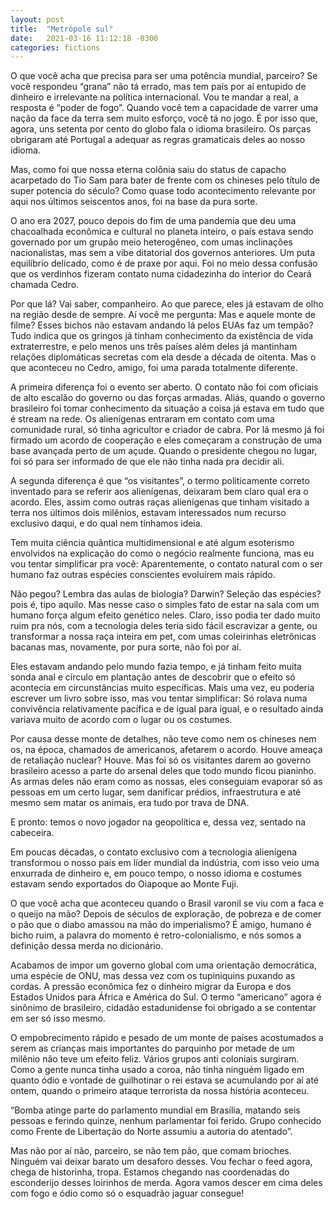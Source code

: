 ```yaml
---
layout: post
title:  "Metrópole sul"
date:   2021-03-16 11:12:18 -0300
categories: fictions
---
```


O que você acha que precisa para ser uma potência mundial, parceiro? Se você respondeu “grana” não tá errado, mas tem país por aí entupido de dinheiro e irrelevante na política internacional. Vou te mandar a real, a resposta é “poder de fogo”. Quando você tem a capacidade de varrer uma nação da face da terra sem muito esforço, você tá no jogo. É por isso que, agora, uns setenta por cento do globo fala o idioma brasileiro. Os parças obrigaram até Portugal a adequar as regras gramaticais deles ao nosso idioma.

Mas, como foi que nossa eterna colônia saiu do status de capacho acarpetado do Tio Sam para bater de frente com os chineses pelo título de super potencia do século? Como quase todo acontecimento relevante por aqui nos últimos seiscentos anos, foi na base da pura sorte.

O ano era 2027, pouco depois do fim de uma pandemia que deu uma chacoalhada econômica e cultural no planeta inteiro, o país estava sendo governado por um grupão meio heterogêneo, com umas inclinações nacionalistas, mas sem a vibe ditatorial dos governos anteriores. Um puta equilíbrio delicado, como é de praxe por aqui. Foi no meio dessa confusão que os verdinhos fizeram contato numa cidadezinha do interior do Ceará chamada Cedro.

Por que lá? Vai saber, companheiro. Ao que parece, eles já estavam de olho na região desde de sempre. Aí você me pergunta: Mas e aquele monte de filme? Esses bichos não estavam andando lá pelos EUAs faz um tempão? Tudo indica que os gringos já tinham conhecimento da existência de vida extraterrestre, e pelo menos uns três países além deles já mantinham relações diplomáticas secretas com ela desde a década de oitenta. Mas o que aconteceu no Cedro, amigo, foi uma parada totalmente diferente.

A primeira diferença foi o evento ser aberto. O contato não foi com oficiais de alto escalão do governo ou das forças armadas. Aliás, quando o governo brasileiro foi tomar conhecimento da situação a coisa já estava em tudo que é stream na rede. Os alienígenas entraram em contato com uma comunidade rural, só tinha agricultor e criador de cabra. Por lá mesmo já foi firmado um acordo de cooperação e eles começaram a construção de uma base avançada perto de um açude. Quando o presidente chegou no lugar, foi só para ser informado de que ele não tinha nada pra decidir ali.

A segunda diferença é que “os visitantes”, o termo politicamente correto inventado para se referir aos alienígenas, deixaram bem claro qual era o acordo. Eles, assim como outras raças alienígenas que tinham visitado a terra nos últimos dois milênios, estavam interessados num recurso exclusivo daqui, e do qual nem tínhamos ideia.

Tem muita ciência quântica multidimensional e até algum esoterismo envolvidos na explicação do como o negócio realmente funciona, mas eu vou tentar simplificar pra você: Aparentemente, o contato natural com o ser humano faz outras espécies conscientes evoluírem mais rápido.

Não pegou? Lembra das aulas de biologia? Darwin? Seleção das espécies? pois é, tipo aquilo. Mas nesse caso o simples fato de estar na sala com um humano força algum efeito genético neles. Claro, isso podia ter dado muito ruim pra nós, com a tecnologia deles teria sido fácil escravizar a gente, ou transformar a nossa raça inteira em pet, com umas coleirinhas eletrônicas bacanas mas, novamente, por pura sorte, não foi por aí.

Eles estavam andando pelo mundo fazia tempo, e já tinham feito muita sonda anal e círculo em plantação antes de descobrir que o efeito só acontecia em circunstâncias muito específicas. Mais uma vez, eu poderia escrever um livro sobre isso, mas vou tentar simplificar: Só rolava numa convivência relativamente pacífica e de igual para igual, e o resultado ainda variava muito de acordo com o lugar ou os costumes.

Por causa desse monte de detalhes, não teve como nem os chineses nem os, na época, chamados de americanos, afetarem o acordo. Houve ameaça de retaliação nuclear? Houve. Mas foi só os visitantes darem ao governo brasileiro acesso a parte do arsenal deles que todo mundo ficou pianinho. As armas deles não eram como as nossas, eles conseguiam evaporar só as pessoas em um certo lugar, sem danificar prédios, infraestrutura e até mesmo sem matar os animais, era tudo por trava de DNA.

E pronto: temos o novo jogador na geopolítica e, dessa vez, sentado na cabeceira.

Em poucas décadas, o contato exclusivo com a tecnologia alienígena transformou o nosso país em líder mundial da indústria, com isso veio uma enxurrada de dinheiro e, em pouco tempo, o nosso idioma e costumes estavam sendo exportados do Oiapoque ao Monte Fuji.

O que você acha que aconteceu quando o Brasil varonil se viu com a faca e o queijo na mão? Depois de séculos de exploração, de pobreza e de comer o pão que o diabo amassou na mão do imperialismo? É amigo, humano é bicho ruim, a palavra do momento é retro-colonialismo, e nós somos a definição dessa merda no dicionário.

Acabamos de impor um governo global com uma orientação democrática, uma espécie de ONU, mas dessa vez com os tupiniquins puxando as cordas. A pressão econômica fez o dinheiro migrar da Europa e dos Estados Unidos para África e América do Sul. O termo “americano” agora é sinônimo de brasileiro, cidadão estadunidense foi obrigado a se contentar em ser só isso mesmo.

O empobrecimento rápido e pesado de um monte de países acostumados a serem as crianças mais importantes do parquinho por metade de um milênio não teve um efeito feliz. Vários grupos anti coloniais surgiram. Como a gente nunca tinha usado a coroa, não tinha ninguém ligado em quanto ódio e vontade de guilhotinar o rei estava se acumulando por aí até ontem, quando o primeiro ataque terrorista da nossa história aconteceu.

“Bomba atinge parte do parlamento mundial em Brasília, matando seis pessoas e ferindo quinze, nenhum parlamentar foi ferido. Grupo conhecido como Frente de Libertação do Norte assumiu a autoria do atentado”.

Mas não por aí não, parceiro, se não tem pão, que comam brioches. Ninguém vai deixar barato um desaforo desses. Vou fechar o feed agora, chega de historinha, tropa. Estamos chegando nas coordenadas do esconderijo desses loirinhos de merda. Agora vamos descer em cima deles com fogo e ódio como só o esquadrão jaguar consegue!